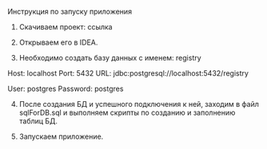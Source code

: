 Инструкция по запуску приложения

1. Скачиваем проект:
   ссылка

2. Открываем его в IDEA.

3. Необходимо создать базу данных с именем: registry

Host: localhost
Port: 5432
URL: jdbc:postgresql://localhost:5432/registry

User: postgres
Password: postgres

4. После создания БД и успешного подключения к ней, заходим в файл sqlForDB.sql и выполняем скрипты по созданию
   и заполнению таблиц БД.

5. Запускаем приложение.

